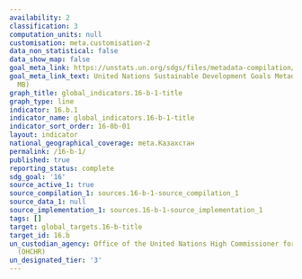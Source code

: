 ```yaml
---
availability: 2
classification: 3
computation_units: null
customisation: meta.customisation-2
data_non_statistical: false
data_show_map: false
goal_meta_link: https://unstats.un.org/sdgs/files/metadata-compilation/Metadata-Goal-10.pdf
goal_meta_link_text: United Nations Sustainable Development Goals Metadata (PDF 4.0
  MB)
graph_title: global_indicators.16-b-1-title
graph_type: line
indicator: 16.b.1
indicator_name: global_indicators.16-b-1-title
indicator_sort_order: 16-0b-01
layout: indicator
national_geographical_coverage: meta.Казахстан
permalink: /16-b-1/
published: true
reporting_status: complete
sdg_goal: '16'
source_active_1: true
source_compilation_1: sources.16-b-1-source_compilation_1
source_data_1: null
source_implementation_1: sources.16-b-1-source_implementation_1
tags: []
target: global_targets.16-b-title
target_id: 16.b
un_custodian_agency: Office of the United Nations High Commissioner for Human Rights
  (OHCHR)
un_designated_tier: '3'
---
```


